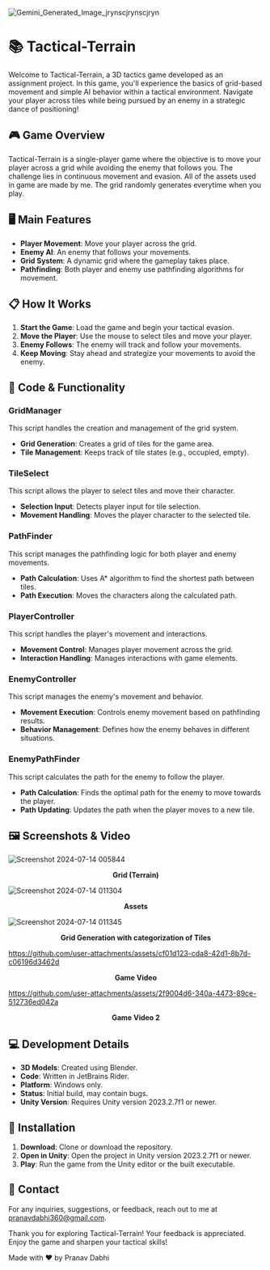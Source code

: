 ![Gemini_Generated_Image_jrynscjrynscjryn](https://github.com/user-attachments/assets/7e74ea13-d60f-49a9-829d-e3c807e12391)
# 📚 Tactical-Terrain

Welcome to Tactical-Terrain, a 3D tactics game developed as an assignment project. In this game, you'll experience the basics of grid-based movement and simple AI behavior within a tactical environment. Navigate your player across tiles while being pursued by an enemy in a strategic dance of positioning!

## 🎮 Game Overview
Tactical-Terrain is a single-player game where the objective is to move your player across a grid while avoiding the enemy that follows you. The challenge lies in continuous movement and evasion. All of the assets used in game are made by me. The grid randomly generates everytime when you play.

## 🖥️ Main Features
- **Player Movement**: Move your player across the grid.
- **Enemy AI**: An enemy that follows your movements.
- **Grid System**: A dynamic grid where the gameplay takes place.
- **Pathfinding**: Both player and enemy use pathfinding algorithms for movement.

## 📋 How It Works
1. **Start the Game**: Load the game and begin your tactical evasion.
2. **Move the Player**: Use the mouse to select tiles and move your player.
3. **Enemy Follows**: The enemy will track and follow your movements.
4. **Keep Moving**: Stay ahead and strategize your movements to avoid the enemy.

## 📄 Code & Functionality

### GridManager

This script handles the creation and management of the grid system.

* **Grid Generation**: Creates a grid of tiles for the game area.
* **Tile Management**: Keeps track of tile states (e.g., occupied, empty).

### TileSelect

This script allows the player to select tiles and move their character.

* **Selection Input**: Detects player input for tile selection.
* **Movement Handling**: Moves the player character to the selected tile.

### PathFinder

This script manages the pathfinding logic for both player and enemy movements.

* **Path Calculation**: Uses A* algorithm to find the shortest path between tiles.
* **Path Execution**: Moves the characters along the calculated path.

### PlayerController

This script handles the player's movement and interactions.

* **Movement Control**: Manages player movement across the grid.
* **Interaction Handling**: Manages interactions with game elements.

### EnemyController

This script manages the enemy's movement and behavior.

* **Movement Execution**: Controls enemy movement based on pathfinding results.
* **Behavior Management**: Defines how the enemy behaves in different situations.

### EnemyPathFinder

This script calculates the path for the enemy to follow the player.

* **Path Calculation**: Finds the optimal path for the enemy to move towards the player.
* **Path Updating**: Updates the path when the player moves to a new tile.

## 🖼️ Screenshots & Video

![Screenshot 2024-07-14 005844](https://github.com/user-attachments/assets/6feafff2-318a-49b2-864d-c2ca9b5de9bd)
<p align="center">
  <strong>Grid (Terrain)</strong>
</p>


![Screenshot 2024-07-14 011304](https://github.com/user-attachments/assets/29861dfd-c330-4bb7-82d0-bf5b565e8d36)
<p align="center">
  <strong>Assets</strong>
</p>


![Screenshot 2024-07-14 011345](https://github.com/user-attachments/assets/e38d53a7-afee-4b7f-85a0-161d3f310bbf)
<p align="center">
  <strong>Grid Generation with categorization of Tiles</strong>
</p>


https://github.com/user-attachments/assets/cf01d123-cda8-42d1-8b7d-c06196d3462d
<p align="center">
  <strong>Game Video</strong>
</p>


https://github.com/user-attachments/assets/2f9004d6-340a-4473-89ce-512736ed042a
<p align="center">
  <strong>Game Video 2</strong>
</p>


## 💻 Development Details
- **3D Models**: Created using Blender.
- **Code**: Written in JetBrains Rider.
- **Platform**: Windows only.
- **Status**: Initial build, may contain bugs.
- **Unity Version**: Requires Unity version 2023.2.7f1 or newer.

## 🚀 Installation
1. **Download**: Clone or download the repository.
2. **Open in Unity**: Open the project in Unity version 2023.2.7f1 or newer.
3. **Play**: Run the game from the Unity editor or the built executable.

## 📝 Contact
For any inquiries, suggestions, or feedback, reach out to me at pranavdabhi360@gmail.com.

Thank you for exploring Tactical-Terrain! Your feedback is appreciated. Enjoy the game and sharpen your tactical skills!

Made with ❤️ by Pranav Dabhi
